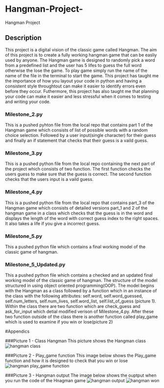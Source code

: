 # Hangman-Project-
Hangman Project 
## Description 
This project is a digital vision of the classic game called Hangman. The aim of this project is to create a fully working hangman game that can be easliy used by anyone. The Hangman game is designed to randomly pick a word from a predefined list and the user has 5 lifes to guess the full word otherwise the lose the game. To play game simply run the name of the name of the file in the terminal to start the game. This project has taught me the importance of how you layout your code in python and having a consistent style throughtout can make it easier to identify errors even before they occur. Futhermore, this project has also taught me that planning your code can make it easier and less stressful when it comes to testing and writing your code. 

### Milestone_2.py 
This is a pushed pyhton file from the local repo that contains part 1 of the Hangman game which consists of list of possible words with a random choice selection. Followed by a user input(single character) for their guess and finally an if statement  that checks that their guess is a vaild guess. 

### Milestone_3.py
This is a pushed python file from the local repo containing the next part of the project which consists of two function. The first function checks the users guess to make sure that the guess is correct. The second function checks that the users input is a vaild guess. 

### Milestone_4.py
This is a pushed python file from the local repo that contains part_3 of the Hangman game which consists of detailed versions part_1 and 2 of the hangman game in a class which checks that the guess is in  the word and displays the length of the word with correct guess index to the right spaces. It also takes a life if you give a incorrect guess.

### Milestone_5.py
This a pushed python file which contains a final working model of the classic game of hangman.

### Milestone_5_Updated.py 
This a pushed python file which contains a checked and an updated final working model of the classic game of hangman. The structure of the model structured in using object oriented programming(OOP). The model begins with the Hangman as a class followed by a function which in an instance of the class with the following attributes: self.word, self.word_guessed, self.num_letters, self.num_lives, self.word_list, self.list_of_guess (picture 1). Within the class there are two function which are check_guess and ask_for_input which detial modified verison of Milestone_4.py. After these two function outside of the class there is another function called play_game which is used to examine if you win or lose(picture 2)

#Appendics

###Picture 1 - Class Hangman
This picture shows the Hangman class 
![hangman class](https://github.com/keiran-Mcarthur/Hangman-project-new/assets/159048029/fea64d78-4ce5-483d-9268-37996883d8c4)

###Picture 2 - Play_game function 
This image below shows the Play_game function and how it is designed to check that you win or lose  
![hangman play_game function](https://github.com/keiran-Mcarthur/Hangman-project-new/assets/159048029/ab4f6101-07b6-484c-809b-8afacdfbc821)


###Picture 3 - Hangman output 
The image below shows the ouptput when you run the code of the Hnagman game 
![hangman output](https://github.com/keiran-Mcarthur/Hangman-project-new/assets/159048029/06f27142-0ebe-491a-b664-55702772941c)
![hangman won](https://github.com/keiran-Mcarthur/Hangman-project-new/assets/159048029/1a2789a2-f0cc-4673-bbfe-b7d39fe4012a)


